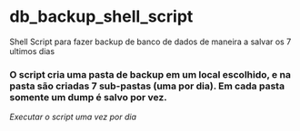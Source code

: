 # db_backup_shell_script
Shell Script para fazer backup de banco de dados de maneira a salvar os 7 ultimos dias

### O script cria uma pasta de backup em um local escolhido, e na pasta são criadas 7 sub-pastas (uma por dia). Em cada pasta somente um dump é salvo por vez.

*Executar o script uma vez por dia*
